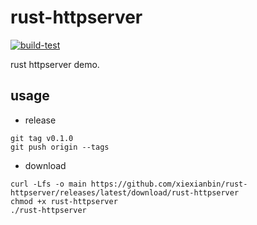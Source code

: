 # rust-httpserver

[![build-test](https://github.com/xiexianbin/rust-httpserver/actions/workflows/workflow.yaml/badge.svg)](https://github.com/xiexianbin/rust-httpserver/actions/workflows/workflow.yaml)

rust httpserver demo.

## usage

- release

```
git tag v0.1.0
git push origin --tags
```

- download
```
curl -Lfs -o main https://github.com/xiexianbin/rust-httpserver/releases/latest/download/rust-httpserver
chmod +x rust-httpserver
./rust-httpserver
```
